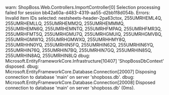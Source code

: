 warn: ShopBoss.Web.Controllers.ImportController[0]
      Selection processing failed for session bb42a60a-d483-4319-aa55-d2bb1f8d054b. Errors: Invalid item IDs selected: nestsheets-header-2pa63ctox, 255UMRHEML4Q, 255UMRHEMLLQ, 255UMRHEMM2Q, 255UMRHEMMMQ, 255UMRHEMN6Q, 255UMRHEMNTQ, 255UMRHFMPAQ, 255UMRHFMR3Q, 255UMRHFMT5Q, 255UMRHGMU7Q, 255UMRHGMUIQ, 255UMRHGMVBQ, 255UMRHGMW1Q, 255UMRHGMWXQ, 255UMRHHMY8Q, 255UMRHHN0YQ, 255UMRHIN5FQ, 255UMRHIN62Q, 255UMRHIN6YQ, 255UMRHIN76Q, 255UMRHIN7BQ, 255UMRHIN7GQ, 255UMRHIN85Q, 255UMRHIN8AQ, 255UMRHIN8LQ
dbug: Microsoft.EntityFrameworkCore.Infrastructure[10407]
      'ShopBossDbContext' disposed.
dbug: Microsoft.EntityFrameworkCore.Database.Connection[20007]
      Disposing connection to database 'main' on server 'shopboss.db'.
dbug: Microsoft.EntityFrameworkCore.Database.Connection[20008]
      Disposed connection to database 'main' on server 'shopboss.db' (0ms).